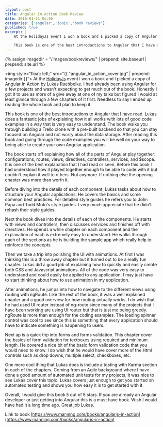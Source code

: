 ```yaml
---
layout: post
title: Angular In Action Book Review  
date: 2016-01-21 06:00
categories: ['angular','ionic','book reviews']
published: true
excerpt: |
    At the HolidayJs event I won a book and I picked a copy of Angular In Action by Lukas Ruebbelke.  I had already been using Angular for a few projects and wasn't expecting to get much out of the book.  Honestly I got it to use as more of a give away at one of my talks but figured I would at least glance through a few chapters of it first.  Needless to say I ended up reading the whole book and plan to keep it.

    This book is one of the best introductions to Angular that I have read.  Lukas does a fantastic jobs of explaining how it all works with lots of good code examples in a way that is very easy to understand.  The book walks you through building a Trello clone with a pre-built backend so that you can stay focused on Angular and not worry about the data storage.  After reading this book and going through the code examples you will be well on your way to being able to create your own Angular application.
---
```


{% assign imagedir = "/images/bookreviews/" | prepend: site.baseurl | prepend: site.url %}

<img style="float: left;" src="{{ "angular_in_action_cover.jpg" | prepend: imagedir }}"> At the [HolidayJs](http://holidayjs.com) event I won a book and I picked a copy of [Angular In Action](https://www.manning.com/books/angularjs-in-action) by [Lukas Ruebbelke](http://onehungrymind.com/).  I had already been using Angular for a few projects and wasn't expecting to get much out of the book.  Honestly I got it to use as more of a give away at one of my talks but figured I would at least glance through a few chapters of it first.  Needless to say I ended up reading the whole book and plan to keep it.

This book is one of the best introductions to Angular that I have read.  Lukas does a fantastic jobs of explaining how it all works with lots of good code examples in a way that is very easy to understand.  The book walks you through building a Trello clone with a pre-built backend so that you can stay focused on Angular and not worry about the data storage.  After reading this book and going through the code examples you will be well on your way to being able to create your own Angular application.

The book starts off explaining how all of the parts of Angular play together: configurations, routes, views, directives, controllers, services, and $scope.  It is one of the best explanation that I had read or seen.  Before this book I had  understood how it played together enough to be able to code with it but couldn't explain it well to others.  Not anymore.  If nothing else the opening chapter was more than worth it. 

Before diving into the details of each component, Lukas tasks about how to structure your Angular applications.  He covers the basics and some common best practices.  For detailed style guides he refers you to John Papa and Todd Moto's style guides.  I very much appreciate that he didn't rehash their style guides.  
  
Next the book dives into the details of each of the components.  He starts with views and controllers, then discusses services and  finishes off with directives.  He spends a while chapter on each component and the explanation of each is extremely easy to understand.  He walks through each of the sections as he is building the sample app which really help to reinforce the concepts.   

Then we take a trip into polishing the UI with animations.  At first I was thinking this is a throw away chapter but it turned out to be a really fun chapter.  Lukas did a good job of explaining how to quickly and easily create both CSS and Javascript animations.  All of the code was very easy to understand and could easily be applied to any application.  I may just have to start thinking about how to use animation in my application.  

After animations, he jumps into how to navigate to the different views using routing with ngRoute.  Like the rest of the book, it was a well explained chapter and a good overview for how routing actually works.  I do wish that he had used UI router instead of ng-route since many of the projects that I have been working are using UI router but that is just me being greedy.  ngRoute is more than enough for the coding examples.  The loading spinner control was cool to see since this is something that every application should have to indicate something is happening to users.  

Next up is a quick trip into forms and forms validation.  This chapter cover the basics of form validation for textboxes using required and minimum length.  He covered a nice bit of the basic form validation code that you would need to know.  I do wish that he would have cover more of the Html controls such as drop downs, multiple select, checkboxes, etc.   

One more cool thing that Lukas does is include a testing with Karma section in each of the chapters.  Coming from an Agile background where I have done a good amount of automated unit tests for my projects, it was nice to see Lukas cover this topic.  Lukas covers just enough to get you started on automated testing and shows you how easy it is to get started with it.     

Overall, I would give this book 5 out of 5 stars.  If you are already an Angular developer or just getting into Angular this is a must have book.  Wish I would have had it a long time ago.  Great job Lukas. 

Link to book [https://www.manning.com/books/angularjs-in-action](https://www.manning.com/books/angularjs-in-action)